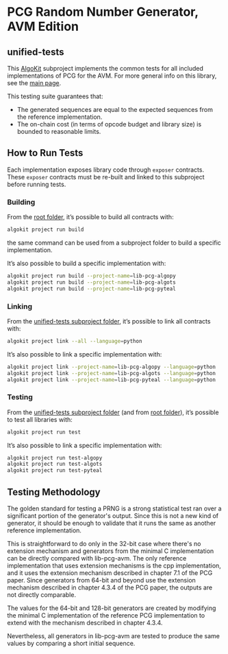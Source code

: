 # PCG Random Number Generator, AVM Edition

## unified-tests
This [AlgoKit](http://algokit.io) subproject implements the common tests for all included implementations of PCG for the AVM.
For more general info on this library, see the [main page](../..).

This testing suite guarantees that:
- The generated sequences are equal to the expected sequences from the reference implementation.
- The on-chain cost (in terms of opcode budget and library size) is bounded to reasonable limits.

## How to Run Tests
Each implementation exposes library code through `exposer` contracts.
These `exposer` contracts must be re-built and linked to this subproject before running tests.

### Building
From the [root folder](../..), it’s possible to build all contracts with:
```bash
algokit project run build
```
the same command can be used from a subproject folder to build a specific implementation.

It’s also possible to build a specific implementation with:
```bash
algokit project run build --project-name=lib-pcg-algopy
algokit project run build --project-name=lib-pcg-algots
algokit project run build --project-name=lib-pcg-pyteal
```

### Linking
From the [unified-tests subproject folder](.), it’s possible to link all contracts with:
```bash
algokit project link --all --language=python
```

It’s also possible to link a specific implementation with:
```bash
algokit project link --project-name=lib-pcg-algopy --language=python
algokit project link --project-name=lib-pcg-algots --language=python
algokit project link --project-name=lib-pcg-pyteal --language=python
```

### Testing
From the [unified-tests subproject folder](.) (and from [root folder](../..)), it’s possible to test all libraries with:
```bash
algokit project run test
```

It’s also possible to link a specific implementation with:
```bash
algokit project run test-algopy
algokit project run test-algots
algokit project run test-pyteal
```

## Testing Methodology

The golden standard for testing a PRNG is a strong statistical test ran over a significant 
portion of the generator's output.
Since this is not a new kind of generator, it should be enough to validate that it runs
the same as another reference implementation.

This is straightforward to do only in the 32-bit case where there's no extension mechanism and 
generators from the minimal C implementation can be directly compared with lib-pcg-avm.
The only reference implementation that uses extension mechanisms is the cpp implementation, and it 
uses the extension mechanism described in chapter 7.1 of the PCG paper.
Since generators from 64-bit and beyond use the extension mechanism described in chapter 4.3.4 
of the PCG paper, the outputs are not directly comparable.

The values for the 64-bit and 128-bit generators are created by modifying the minimal C implementation
of the reference PCG implementation to extend with the mechanism described in chapter 4.3.4.

Nevertheless, all generators in lib-pcg-avm are tested to produce the same values by comparing 
a short initial sequence.
